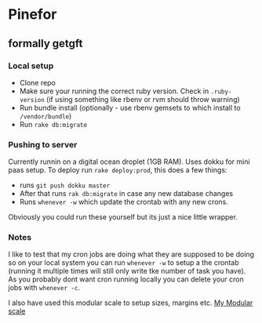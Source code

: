 # Pinefor
## formally getgft

### Local setup
- Clone repo
- Make sure your running the correct ruby version. Check in `.ruby-version` (if using something like rbenv or rvm should throw warning)
- Run bundle install (optionally - use rbenv gemsets to which install to `/vendor/bundle`)
- Run `rake db:migrate`

### Pushing to server
Currently runnin on a digital ocean droplet (1GB RAM). Uses dokku for mini paas setup. To deploy run `rake deploy:prod`, this does a few things:
- runs `git push dokku master`
- After that runs `rak db:migrate` in case any new database changes
- Runs `whenever -w` which update the crontab with any new crons.

Obviously you could run these yourself but its just a nice little wrapper.

### Notes
I like to test that my cron jobs are doing what they are supposed to be doing so on your local system you can run `whenever -w` to setup a the crontab (running it multiple times will still only write tke number of task you have). As you probably dont want cron running locally you can delete your cron jobs with `whenever -c`.

I also have used this modular scale to setup sizes, margins etc. [My Modular scale](http://modularscale.com/scale/?px1=18&px2=238&ra1=1.618&ra2=0) 